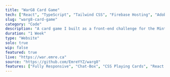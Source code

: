 ```yaml
---
title: "WarG8 Card Game"
tech: ["React", "TypeScript", "Tailwind CSS", "Firebase Hosting", "Adobe Photoshop"]
slug: "warg8-card-game"
category: "Code"
description: "A card game I built as a front-end challenge for the Mintbean Hiring Hackathon. Earned a 'Mintbean Star' award."
duration: "1 Week"
type: "Website"
solo: true
wip: false
featured: true
live: "https://war.emre.ca"
source: "https://github.com/EmreYYZ/warg8"
features: ["Fully Responsive", "Chat-Box", "CSS Playing Cards", "React Router"]
---
```

